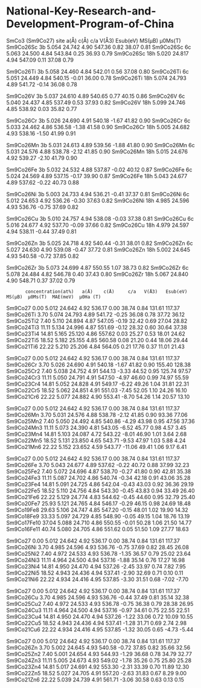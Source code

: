 # National-Key-Research-and-Development-Program-of-China
SmCo3 (Sm9Co27)
             site  a(Å)     c(Å)     c/a    V(Å3)  Esub(eV)  MS(μB)  μ0Ms(T)
Sm9Co26Sc     3b    5.054   24.742    4.90   547.36   0.82    38.07    0.81 
Sm9Co26Sc     6c    5.063   24.500    4.84   543.84   0.25    36.93    0.79 
Sm9Co26Sc     18h   5.020   24.817    4.94   547.09   0.11    37.08    0.79 
 
Sm9Co26Ti    3b    5.058   24.460    4.84   542.01   0.56    37.08    0.80 
Sm9Co26Ti    6c    5.051   24.449    4.84   540.15  -0.01    36.00    0.78 
Sm9Co26Ti    18h   5.074   24.793    4.89   541.72  -0.14    36.08    0.78 
   
Sm9Co26V     3b    5.037   24.610    4.89   540.65   0.77    40.15    0.86 
Sm9Co26V     6c    5.040   24.437    4.85   537.49   0.53    37.93    0.82 
Sm9Co26V     18h   5.099   24.746    4.85   538.92   0.03    35.82    0.77 
  
Sm9Co26Cr    3b    5.026   24.690    4.91   540.18  -1.67    41.82    0.90 
Sm9Co26Cr    6c    5.033   24.462    4.86   536.58  -1.38    41.58    0.90 
Sm9Co26Cr    18h   5.005   24.682    4.93   538.16  -1.50    41.99    0.91 
   
Sm9Co26Mn    3b    5.031   24.613    4.89   539.56  -1.88    41.80    0.90 
Sm9Co26Mn    6c    5.031   24.576    4.88   538.78  -2.12    41.85    0.90 
Sm9Co26Mn    18h   5.015   24.676    4.92   539.27  -2.10    41.79    0.90 
   
Sm9Co26Fe    3b    5.032   24.532    4.88   537.87  -0.02    40.12    0.87 
Sm9Co26Fe    6c    5.024   24.569    4.89   537.15  -0.17    39.90    0.87 
Sm9Co26Fe    18h   5.043   24.677    4.89   537.62  -0.22    40.73    0.88 
   
Sm9Co26Ni    3b    5.003   24.733    4.94   536.21  -0.41    37.37    0.81 
Sm9Co26Ni    6c    5.012   24.653    4.92   536.26  -0.30    37.63    0.82 
Sm9Co26Ni    18h   4.985   24.596    4.93   536.76  -0.75    37.69    0.82 
  
Sm9Co26Cu    3b    5.010   24.757    4.94   538.08  -0.03    37.38    0.81 
Sm9Co26Cu    6c    5.016   24.677    4.92   537.70  -0.09    37.66    0.82 
Sm9Co26Cu    18h   4.979   24.597    4.94   538.11  -0.44    37.49    0.81 
   
Sm9Co26Zn    3b    5.025   24.718    4.92   540.44  -0.31    38.01    0.82 
Sm9Co26Zn    6c    5.027   24.630    4.90   539.08  -0.47    37.72    0.81 
Sm9Co26Zn    18h   5.002   24.645    4.93   540.58  -0.72    37.85    0.82 
   
Sm9Co26Zr    3b    5.073   24.699    4.87   550.55   1.07    38.73    0.82 
Sm9Co26Zr    6c    5.078   24.484    4.82   546.78   0.40    37.43    0.80 
Sm9Co26Zr    18h   5.067   24.840    4.90   548.71   0.37    37.02    0.79  

           concentration(at%)   a(Å)    c(Å)     c/a   V(Å3)   Esub(eV)  MS(μB)  μ0Ms(T)  MAE(meV)  μ0Ha (T)
Sm9Co27      0.00             5.012   24.642   4.92   536.17    0.00    38.74    0.84     131.61   117.37 
Sm9Co26Ti    3.70             5.074   24.793   4.89   541.72   -0.25    36.08    0.78     37.72    36.12 
Sm9Co25Ti2   7.40             5.110   24.894   4.87   547.05   -0.19    32.42    0.69     27.04    28.82 
Sm9Co24Ti3   11.11            5.134   24.996   4.87   551.69   -0.12    28.32    0.60     30.64    37.38 
Sm9Co23Ti4   14.81            5.165   25.120   4.86   557.62    0.03    25.27    0.53     18.01    24.62 
Sm9Co22Ti5   18.52            5.182   25.155   4.85   560.58    0.08    21.20    0.44     18.06    29.44 
Sm9Co21Ti6   22.22            5.210   25.206   4.84   564.05    0.21    17.76    0.37     11.01    21.43 
  
Sm9Co27       0.00             5.012   24.642   4.92   536.17    0.00    38.74    0.84     131.61   117.37 
Sm9Co26Cr     3.70             5.026   24.690   4.91   540.18   -1.67    41.82    0.90     155.40   128.38 
Sm9Co25Cr2    7.40             5.038   24.752   4.91   544.13   -3.33    44.52    0.95     125.74   97.57 
Sm9Co24Cr3    11.11            5.050   24.791   4.91   547.50   -4.97    46.60    0.99     74.97    55.59 
Sm9Co23Cr4    14.81            5.052   24.828   4.91   549.17   -6.22    49.26    1.04     31.81    22.31 
Sm9Co22Cr5    18.52            5.062   24.851   4.91   551.03   -7.45    52.05    1.10     24.26    16.10 
Sm9Co21Cr6    22.22            5.077   24.882   4.90   553.41   -8.70    54.26    1.14     20.57    13.10 
	       
Sm9Co27       0.00             5.012   24.642   4.92   536.17    0.00    38.74    0.84     131.61    117.37 
Sm9Co26Mn     3.70             5.031   24.576   4.88   538.78   -2.12    41.85    0.90     93.36     77.06 
Sm9Co25Mn2    7.40             5.050   24.492   4.85   540.86   -4.29    43.98    0.95     47.56     37.36 
Sm9Co24Mn3    11.11            5.073   24.390   4.81   543.05   -6.52    45.77    0.98     4.57      3.45 
Sm9Co23Mn4    14.81            5.103   24.087   4.72   543.22   -8.01    46.90    1.01     3.64      2.68 
Sm9Co22Mn5    18.52            5.131   23.850   4.65   543.71   -9.53    47.97    1.03     5.88      4.24 
Sm9Co21Mn6    22.22            5.152   23.652   4.59   543.77   -11.06    49.41    1.06     9.17     6.41 
	       
Sm9Co27      0.00             5.012   24.642   4.92   536.17    0.00    38.74    0.84     131.61    117.37 
Sm9Co26Fe    3.70             5.043   24.677   4.89   537.62   -0.22    40.72    0.88     37.99     32.23 
Sm9Co25Fe2   7.40             5.072   24.696   4.87   538.70   -0.27    41.80    0.90     42.81     35.38 
Sm9Co24Fe3   11.11            5.087   24.702   4.86   540.74   -0.34    42.18    0.91     43.06     35.28 
Sm9Co23Fe4   14.81            5.091   24.725   4.86   542.04   -0.43    43.03    0.92     36.36     29.19 
Sm9Co22Fe5   18.52            5.110   24.756   4.84   543.30   -0.45    43.83    0.94     33.49     26.40 
Sm9Co21Fe6   22.22            5.129   24.774   4.83   544.62   -0.45    44.60    0.95     32.79     25.40 
Sm9Co20Fe7   25.93            5.121   24.765   4.84   546.17   -0.29    46.15    0.98     24.69     18.48 
Sm9Co19Fe8   29.63            5.106   24.747   4.85   547.20   -0.15    48.01    1.02     19.90     14.32 
Sm9Co18Fe9   33.33            5.097   24.729   4.85   548.90   -0.05    49.15    1.04     18.76     13.19 
Sm9Co17Fe10   37.04            5.088   24.710   4.86   550.55   -0.01    50.28    1.06     21.50     14.77 
Sm9Co16Fe11   40.74            5.080   24.705   4.86   551.62    0.05    51.50    1.09     27.77     18.63 
  
Sm9Co27       0.00             5.012   24.642   4.92   536.17    0.00    38.74    0.84     131.61    117.37 
Sm9Co26Ni     3.70             4.985   24.596   4.93   536.76   -0.75    37.69    0.82     28.45     26.08 
Sm9Co25Ni2    7.40             4.972   24.533   4.93   536.78   -1.35    36.57    0.79     25.02     23.64 
Sm9Co24Ni3    11.11            4.964   24.500   4.94   537.16   -1.88    35.14    0.76     17.27     16.98 
Sm9Co23Ni4    14.81            4.950   24.470   4.94   537.26   -2.45    33.97    0.74     7.82      7.95 
Sm9Co22Ni5    18.52            4.943   24.436   4.94   537.41   -2.90    32.69    0.71     0.10      0.11 
Sm9Co21Ni6    22.22            4.934   24.416   4.95   537.85   -3.30    31.51    0.68     -7.02    -7.70   
 
Sm9Co27       0.00             5.012   24.642   4.92   536.17    0.00    38.74    0.84     131.61    117.37 
Sm9Co26Cu     3.70             4.985   24.596   4.93   536.76   -0.44    37.49    0.81     35.14     32.38 
Sm9Co25Cu2    7.40             4.972   24.533   4.93   536.78   -0.75    36.38    0.79     28.38     26.95 
Sm9Co24Cu3    11.11            4.964   24.500   4.94   537.16   -0.97    34.61    0.75     22.55     22.51 
Sm9Co23Cu4    14.81            4.950   24.470   4.94   537.26   -1.22    33.06    0.72     10.09     10.55 
Sm9Co22Cu5    18.52            4.943   24.436   4.94   537.41   -1.28    31.71    0.69     2.74      2.98 
Sm9Co21Cu6    22.22            4.934   24.416   4.95   537.85   -1.32    30.05    0.65     -4.73    -5.44  
  
Sm9Co27       0.00             5.012   24.642   4.92   536.17    0.00    38.74    0.84     131.61    117.37 
Sm9Co26Zn     3.70             5.002   24.645   4.93   540.58   -0.72    37.85    0.82     35.66     32.56 
Sm9Co25Zn2    7.40             5.001   24.654   4.93   544.93   -1.29    36.68    0.78     34.79     32.77 
Sm9Co24Zn3    11.11            5.005   24.673   4.93   549.02   -1.78    35.26    0.75     25.80     25.28 
Sm9Co23Zn4    14.81            5.017   24.691   4.92   553.30   -2.31    33.39    0.70     11.89     12.30 
Sm9Co22Zn5    18.52            5.027   24.705   4.91   557.20   -2.63    31.83    0.67     8.29      9.00 
Sm9Co21Zn6    22.22            5.039   24.739   4.91   561.71   -3.06    30.58    0.63     0.13      0.15 
